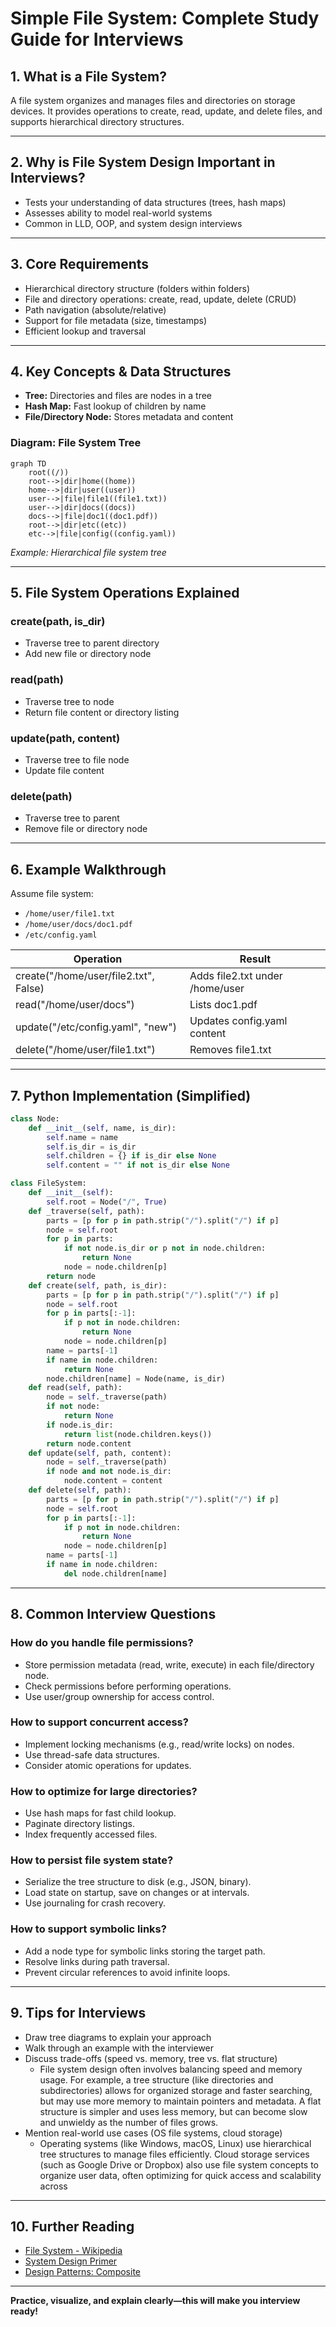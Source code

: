 # Simple File System: Complete Study Guide for Interviews

## 1. What is a File System?
A file system organizes and manages files and directories on storage devices. It provides operations to create, read, update, and delete files, and supports hierarchical directory structures.

---

## 2. Why is File System Design Important in Interviews?
- Tests your understanding of data structures (trees, hash maps)
- Assesses ability to model real-world systems
- Common in LLD, OOP, and system design interviews

---

## 3. Core Requirements
- Hierarchical directory structure (folders within folders)
- File and directory operations: create, read, update, delete (CRUD)
- Path navigation (absolute/relative)
- Support for file metadata (size, timestamps)
- Efficient lookup and traversal

---

## 4. Key Concepts & Data Structures
- **Tree:** Directories and files are nodes in a tree
- **Hash Map:** Fast lookup of children by name
- **File/Directory Node:** Stores metadata and content

### Diagram: File System Tree
```mermaid
graph TD
    root((/))
    root-->|dir|home((home))
    home-->|dir|user((user))
    user-->|file|file1((file1.txt))
    user-->|dir|docs((docs))
    docs-->|file|doc1((doc1.pdf))
    root-->|dir|etc((etc))
    etc-->|file|config((config.yaml))
```
*Example: Hierarchical file system tree*

---

## 5. File System Operations Explained
### create(path, is_dir)
- Traverse tree to parent directory
- Add new file or directory node

### read(path)
- Traverse tree to node
- Return file content or directory listing

### update(path, content)
- Traverse tree to file node
- Update file content

### delete(path)
- Traverse tree to parent
- Remove file or directory node

---

## 6. Example Walkthrough
Assume file system:
- `/home/user/file1.txt`
- `/home/user/docs/doc1.pdf`
- `/etc/config.yaml`

| Operation         | Result                       |
|------------------|------------------------------|
| create("/home/user/file2.txt", False) | Adds file2.txt under /home/user |
| read("/home/user/docs")                | Lists doc1.pdf                  |
| update("/etc/config.yaml", "new")      | Updates config.yaml content     |
| delete("/home/user/file1.txt")         | Removes file1.txt               |

---

## 7. Python Implementation (Simplified)
```python
class Node:
    def __init__(self, name, is_dir):
        self.name = name
        self.is_dir = is_dir
        self.children = {} if is_dir else None
        self.content = "" if not is_dir else None

class FileSystem:
    def __init__(self):
        self.root = Node("/", True)
    def _traverse(self, path):
        parts = [p for p in path.strip("/").split("/") if p]
        node = self.root
        for p in parts:
            if not node.is_dir or p not in node.children:
                return None
            node = node.children[p]
        return node
    def create(self, path, is_dir):
        parts = [p for p in path.strip("/").split("/") if p]
        node = self.root
        for p in parts[:-1]:
            if p not in node.children:
                return None
            node = node.children[p]
        name = parts[-1]
        if name in node.children:
            return None
        node.children[name] = Node(name, is_dir)
    def read(self, path):
        node = self._traverse(path)
        if not node:
            return None
        if node.is_dir:
            return list(node.children.keys())
        return node.content
    def update(self, path, content):
        node = self._traverse(path)
        if node and not node.is_dir:
            node.content = content
    def delete(self, path):
        parts = [p for p in path.strip("/").split("/") if p]
        node = self.root
        for p in parts[:-1]:
            if p not in node.children:
                return None
            node = node.children[p]
        name = parts[-1]
        if name in node.children:
            del node.children[name]
```

---

## 8. Common Interview Questions
### How do you handle file permissions?
- Store permission metadata (read, write, execute) in each file/directory node.
- Check permissions before performing operations.
- Use user/group ownership for access control.

### How to support concurrent access?
- Implement locking mechanisms (e.g., read/write locks) on nodes.
- Use thread-safe data structures.
- Consider atomic operations for updates.

### How to optimize for large directories?
- Use hash maps for fast child lookup.
- Paginate directory listings.
- Index frequently accessed files.

### How to persist file system state?
- Serialize the tree structure to disk (e.g., JSON, binary).
- Load state on startup, save on changes or at intervals.
- Use journaling for crash recovery.

### How to support symbolic links?
- Add a node type for symbolic links storing the target path.
- Resolve links during path traversal.
- Prevent circular references to avoid infinite loops.

---

## 9. Tips for Interviews
- Draw tree diagrams to explain your approach
- Walk through an example with the interviewer
- Discuss trade-offs (speed vs. memory, tree vs. flat structure)
  - File system design often involves balancing speed and memory usage. For example, a tree structure (like directories and subdirectories) allows for organized storage and faster searching, but may use more memory to maintain pointers and metadata. A flat structure is simpler and uses less memory, but can become slow and unwieldy as the number of files grows.
- Mention real-world use cases (OS file systems, cloud storage)
  - Operating systems (like Windows, macOS, Linux) use hierarchical tree structures to manage files efficiently. Cloud storage services (such as Google Drive or Dropbox) also use file system concepts to organize user data, often optimizing for quick access and scalability across

---

## 10. Further Reading
- [File System - Wikipedia](https://en.wikipedia.org/wiki/File_system)
- [System Design Primer](https://github.com/donnemartin/system-design-primer)
- [Design Patterns: Composite](https://refactoring.guru/design-patterns/composite)

---

**Practice, visualize, and explain clearly—this will make you interview ready!**
